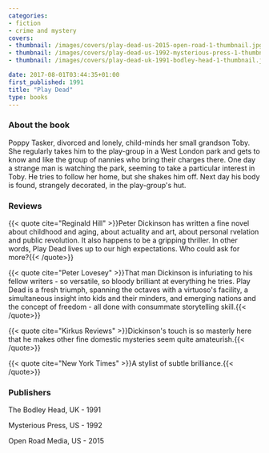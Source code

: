 ```yaml
---
categories:
- fiction
- crime and mystery
covers:
- thumbnail: /images/covers/play-dead-us-2015-open-road-1-thumbnail.jpg
- thumbnail: /images/covers/play-dead-us-1992-mysterious-press-1-thumbnail.jpg
- thumbnail: /images/covers/play-dead-uk-1991-bodley-head-1-thumbnail.jpg

date: 2017-08-01T03:44:35+01:00
first_published: 1991
title: "Play Dead"
type: books
---
```

### About the book
Poppy Tasker, divorced and lonely, child-minds her small grandson Toby. She regularly takes him to the play-group in a West London park and gets to know and like the group of nannies who bring their charges there. One day a strange man is watching the park, seeming to take a particular interest in Toby. He tries to follow her home, but she shakes him off. Next day his body is found, strangely decorated, in the play-group's hut.
### Reviews

{{< quote cite="Reginald Hill" >}}Peter Dickinson has written a fine novel about childhood and aging, about actuality and art, about personal rvelation and public revolution. It also happens to be a gripping thriller. In other words, Play Dead lives up to our high expectations. Who could ask for more?{{< /quote>}}

{{< quote cite="Peter Lovesey" >}}That man Dickinson is infuriating to his fellow writers - so versatile, so bloody brilliant at everything he tries. Play Dead is a fresh triumph, spanning the octaves with a virtuoso's facility, a simultaneous insight into kids and their minders, and emerging nations and the concept of freedom - all done with consummate storytelling skill.{{< /quote>}}

{{< quote cite="Kirkus Reviews" >}}Dickinson's touch is so masterly here that he makes other fine domestic mysteries seem quite amateurish.{{< /quote>}}

{{< quote cite="New York Times" >}}A stylist of subtle brilliance.{{< /quote>}}

### Publishers

The Bodley Head, UK - 1991

Mysterious Press, US - 1992

Open Road Media, US - 2015
